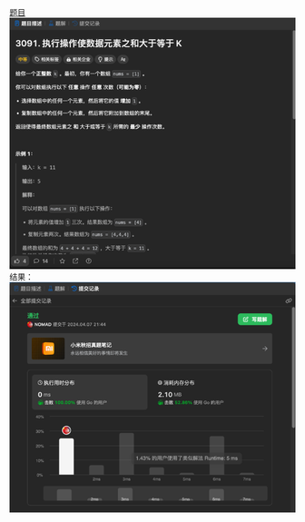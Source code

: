 [题目](https://leetcode.cn/problems/apply-operations-to-make-sum-of-array-greater-than-or-equal-to-k/description/)
![pic](img.png)
结果：
![pic](result.png)